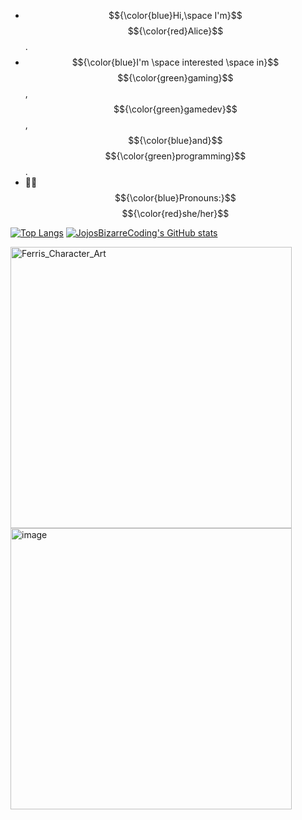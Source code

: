 - $${\color{blue}Hi,\space I'm}$$ $${\color{red}Alice}$$.
- $${\color{blue}I'm \space interested \space in}$$ $${\color{green}gaming}$$, $${\color{green}gamedev}$$, $${\color{blue}and}$$ $${\color{green}programming}$$.
- 🏳️‍⚧️ $${\color{blue}Pronouns:}$$ $${\color{red}she/her}$$

[![Top Langs](https://github-readme-stats-ashy-seven.vercel.app/api/top-langs?username=JojosBizarreCoding&theme=synthwave&count_private=false)](https://github.com/anuraghazra/github-readme-stats)
[![JojosBizarreCoding's GitHub stats](https://github-readme-stats-ashy-seven.vercel.app/api?username=JojosBizarreCoding&show_icons=true&theme=synthwave&count_private=true&include_all_commits=true)](https://github.com/anuraghazra/github-readme-stats)

<img height="450px" alt="Ferris_Character_Art" src="https://github.com/user-attachments/assets/c0262f57-2bba-424a-803b-e0af6e9afaff" />
<img height="450px" alt="image" src="https://github.com/user-attachments/assets/fdeb138f-05b2-4f83-8674-2a4e18884d6a" />
